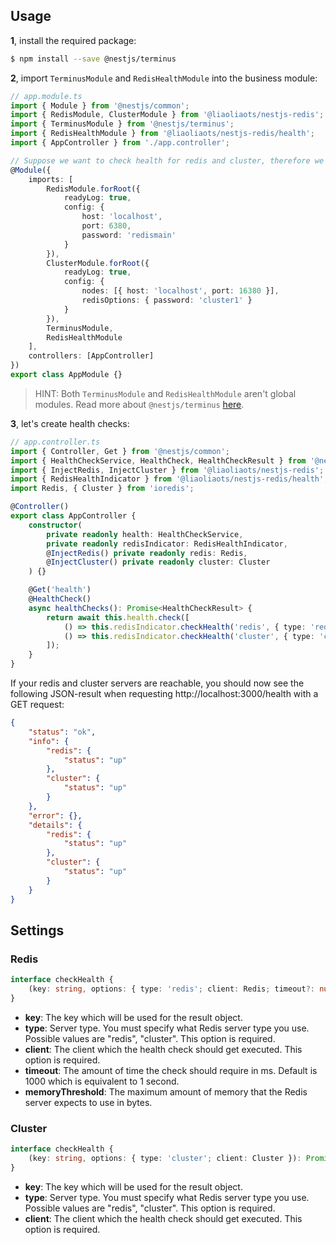## Usage

**1**, install the required package:

```sh
$ npm install --save @nestjs/terminus
```

**2**, import `TerminusModule` and `RedisHealthModule` into the business module:

```TypeScript
// app.module.ts
import { Module } from '@nestjs/common';
import { RedisModule, ClusterModule } from '@liaoliaots/nestjs-redis';
import { TerminusModule } from '@nestjs/terminus';
import { RedisHealthModule } from '@liaoliaots/nestjs-redis/health';
import { AppController } from './app.controller';

// Suppose we want to check health for redis and cluster, therefore we need to import the `ClusterModule` and `RedisModule`.
@Module({
    imports: [
        RedisModule.forRoot({
            readyLog: true,
            config: {
                host: 'localhost',
                port: 6380,
                password: 'redismain'
            }
        }),
        ClusterModule.forRoot({
            readyLog: true,
            config: {
                nodes: [{ host: 'localhost', port: 16380 }],
                redisOptions: { password: 'cluster1' }
            }
        }),
        TerminusModule,
        RedisHealthModule
    ],
    controllers: [AppController]
})
export class AppModule {}
```

> HINT: Both `TerminusModule` and `RedisHealthModule` aren't global modules. Read more about `@nestjs/terminus` [here](https://docs.nestjs.com/recipes/terminus).

**3**, let's create health checks:

```TypeScript
// app.controller.ts
import { Controller, Get } from '@nestjs/common';
import { HealthCheckService, HealthCheck, HealthCheckResult } from '@nestjs/terminus';
import { InjectRedis, InjectCluster } from '@liaoliaots/nestjs-redis';
import { RedisHealthIndicator } from '@liaoliaots/nestjs-redis/health';
import Redis, { Cluster } from 'ioredis';

@Controller()
export class AppController {
    constructor(
        private readonly health: HealthCheckService,
        private readonly redisIndicator: RedisHealthIndicator,
        @InjectRedis() private readonly redis: Redis,
        @InjectCluster() private readonly cluster: Cluster
    ) {}

    @Get('health')
    @HealthCheck()
    async healthChecks(): Promise<HealthCheckResult> {
        return await this.health.check([
            () => this.redisIndicator.checkHealth('redis', { type: 'redis', client: this.redis }),
            () => this.redisIndicator.checkHealth('cluster', { type: 'cluster', client: this.cluster })
        ]);
    }
}
```

If your redis and cluster servers are reachable, you should now see the following JSON-result when requesting http://localhost:3000/health with a GET request:

```json
{
    "status": "ok",
    "info": {
        "redis": {
            "status": "up"
        },
        "cluster": {
            "status": "up"
        }
    },
    "error": {},
    "details": {
        "redis": {
            "status": "up"
        },
        "cluster": {
            "status": "up"
        }
    }
}
```

## Settings

### Redis

```TypeScript
interface checkHealth {
    (key: string, options: { type: 'redis'; client: Redis; timeout?: number; memoryThreshold?: number }): Promise<HealthIndicatorResult>;
}
```

-   **key**: The key which will be used for the result object.
-   **type**: Server type. You must specify what Redis server type you use. Possible values are "redis", "cluster". This option is required.
-   **client**: The client which the health check should get executed. This option is required.
-   **timeout**: The amount of time the check should require in ms. Default is 1000 which is equivalent to 1 second.
-   **memoryThreshold**: The maximum amount of memory that the Redis server expects to use in bytes.

### Cluster

```TypeScript
interface checkHealth {
    (key: string, options: { type: 'cluster'; client: Cluster }): Promise<HealthIndicatorResult>;
}
```

-   **key**: The key which will be used for the result object.
-   **type**: Server type. You must specify what Redis server type you use. Possible values are "redis", "cluster". This option is required.
-   **client**: The client which the health check should get executed. This option is required.
